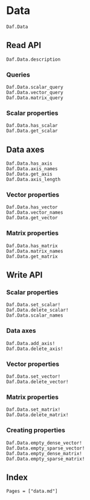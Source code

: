 # Data

```@docs
Daf.Data
```

## Read API

```@docs
Daf.Data.description
```

### Queries

```@docs
Daf.Data.scalar_query
Daf.Data.vector_query
Daf.Data.matrix_query
```

### Scalar properties

```@docs
Daf.Data.has_scalar
Daf.Data.get_scalar
```

## Data axes

```@docs
Daf.Data.has_axis
Daf.Data.axis_names
Daf.Data.get_axis
Daf.Data.axis_length
```

### Vector properties

```@docs
Daf.Data.has_vector
Daf.Data.vector_names
Daf.Data.get_vector
```

### Matrix properties

```@docs
Daf.Data.has_matrix
Daf.Data.matrix_names
Daf.Data.get_matrix
```

## Write API

### Scalar properties

```@docs
Daf.Data.set_scalar!
Daf.Data.delete_scalar!
Daf.Data.scalar_names
```

### Data axes

```@docs
Daf.Data.add_axis!
Daf.Data.delete_axis!
```

### Vector properties

```@docs
Daf.Data.set_vector!
Daf.Data.delete_vector!
```

### Matrix properties

```@docs
Daf.Data.set_matrix!
Daf.Data.delete_matrix!
```

### Creating properties

```@docs
Daf.Data.empty_dense_vector!
Daf.Data.empty_sparse_vector!
Daf.Data.empty_dense_matrix!
Daf.Data.empty_sparse_matrix!
```

## Index

```@index
Pages = ["data.md"]
```
